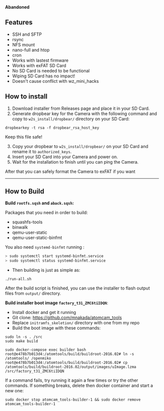 **Abandoned**

## Features
- SSH and SFTP
- rsync
- NFS mount
- nano-full and htop
- cron
- Works with lastest firmware
- Works with exFAT SD Card
- No SD Card is needed to be functional
- Wiping SD Card has no impact!
- Doesn't cause conflict with wz_mini_hacks

## How to install
1. Download installer from Releases page and place it in your SD Card.
2. Generate dropbear key for the Camera with the following command and copy to `w2s_install/dropbear/` directory on your SD Card:
```
dropbearkey -t rsa -f dropbear_rsa_host_key
```
Keep this file safe!

3. Copy your dropbear to `w2s_install/dropbear/` on your SD Card and rename it to `authorized_keys`.
4. Insert your SD Card into your Camera and power on.
5. Wait for the installation to finish until you can ping the Camera.

After that you can safely format the Camera to exFAT if you want

------------------
## How to Build

**Build `rootfs.sqsh` and `aback.sqsh`:**

Packages that you need in order to build:
- squashfs-tools
- binwalk 
- qemu-user-static
- qemu-user-static-binfmt

You also need `systemd-binfmt` running :
```bash
> sudo systemctl start systemd-binfmt.service
> sudo systemctl status systemd-binfmt.service
```
- Then building is just as simple as:
```
./run-all.sh
```

After the build script is finished, you can use the installer to flash output files from `output/` directory.

**Build installer boot image `factory_t31_ZMC6tiIDQN`**:
- Install docker and get it running
- Git clone: https://github.com/mnakada/atomcam_tools
- Replace `initramfs_skeletion/` directory with one from my repo
- Build the boot image with these commands:
```
sudo ln -s . /src
sudo make build

sudo docker-compose exec builder bash
root@e478b7b013d4:/atomtools/build/buildroot-2016.02# ln -s /atomtools/ /openmiko
root@e478b7b013d4:/atomtools/build/buildroot-2016.02# cp /atomtools/build/buildroot-2016.02/output/images/uImage.lzma /src/factory_t31_ZMC6tiIDQN
```

If a command fails, try running it again a few times or try the other commands. If something breaks, delete then docker container and start a new one:
```
sudo docker stop atomcam_tools-builder-1 && sudo docker remove atomcam_tools-builder-1
```


